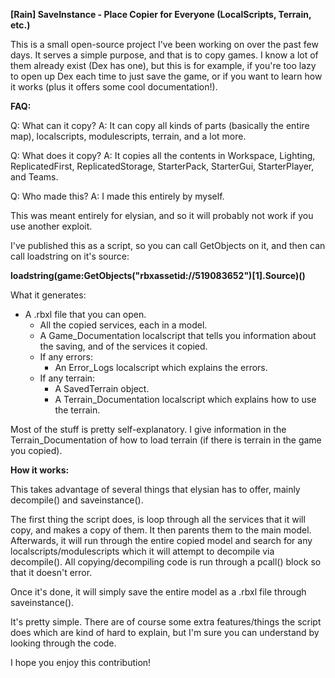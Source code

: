 **[Rain] SaveInstance - Place Copier for Everyone (LocalScripts, Terrain, etc.)**


This is a small open-source project I've been working on over the past few days. It serves a simple purpose, and that is to copy games.
I know a lot of them already exist (Dex has one), but this is for example, if you're too lazy to open up Dex each time to just save the game, or if you want to learn how it works (plus it offers some cool documentation!).

**FAQ:**

Q: What can it copy?
A: It can copy all kinds of parts (basically the entire map), localscripts, modulescripts, terrain, and a lot more.

Q: What does it copy?
A: It copies all the contents in Workspace, Lighting, ReplicatedFirst, ReplicatedStorage, StarterPack, StarterGui, StarterPlayer, and Teams.

Q: Who made this?
A: I made this entirely by myself.


This was meant entirely for elysian, and so it will probably not work if you use another exploit.

I've published this as a script, so you can call GetObjects on it, and then can call loadstring on it's source:

**loadstring(game:GetObjects("rbxassetid://519083652")[1].Source)()**

What it generates:

- A .rbxl file that you can open.
	- All the copied services, each in a model.
	- A Game_Documentation localscript that tells you information about the saving, and of the services it copied.
	- If any errors:
		- An Error_Logs localscript which explains the errors.
	- If any terrain:
		- A SavedTerrain object.
		- A Terrain_Documentation localscript which explains how to use the terrain.

Most of the stuff is pretty self-explanatory. I give information in the Terrain_Documentation of how to load terrain (if there is terrain in the game you copied).

**How it works:**

This takes advantage of several things that elysian has to offer, mainly decompile() and saveinstance().

The first thing the script does, is loop through all the services that it will copy, and makes a copy of them. It then parents them to the main model.
Afterwards, it will run through the entire copied model and search for any localscripts/modulescripts which it will attempt to decompile via decompile().
All copying/decompiling code is run through a pcall() block so that it doesn't error.

Once it's done, it will simply save the entire model as a .rbxl file through saveinstance().

It's pretty simple. There are of course some extra features/things the script does which are kind of hard to explain, but I'm sure you can understand by looking through the code.




I hope you enjoy this contribution!
